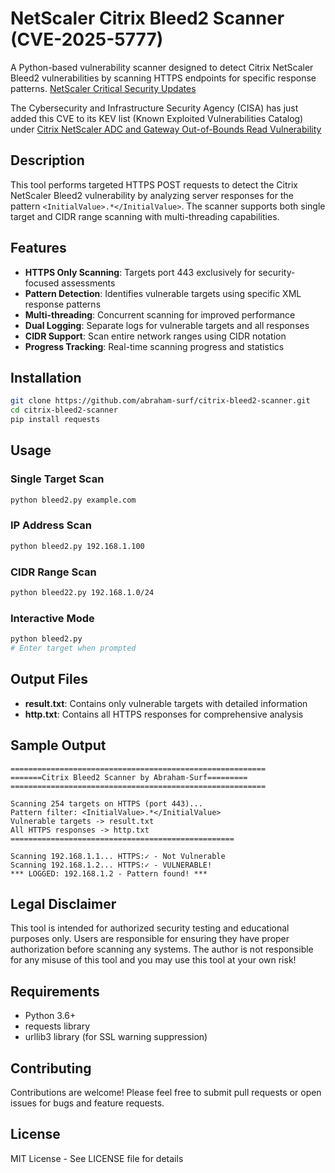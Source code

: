 # NetScaler Citrix Bleed2 Scanner (CVE-2025-5777) 

A Python-based vulnerability scanner designed to detect Citrix NetScaler Bleed2 vulnerabilities by scanning HTTPS endpoints for specific response patterns.
[NetScaler Critical Security Updates](https://www.netscaler.com/blog/news/netscaler-critical-security-updates-for-cve-2025-6543-and-cve-2025-5777/)

The Cybersecurity and Infrastructure Security Agency (CISA) has just added this CVE to its KEV list (Known Exploited Vulnerabilities Catalog) under [Citrix NetScaler ADC and Gateway Out-of-Bounds Read Vulnerability](https://www.cve.org/CVERecord?id=CVE-2025-5777)

## Description

This tool performs targeted HTTPS POST requests to detect the Citrix NetScaler Bleed2 vulnerability by analyzing server responses for the pattern `<InitialValue>.*</InitialValue>`. The scanner supports both single target and CIDR range scanning with multi-threading capabilities.

## Features

- **HTTPS Only Scanning**: Targets port 443 exclusively for security-focused assessments
- **Pattern Detection**: Identifies vulnerable targets using specific XML response patterns
- **Multi-threading**: Concurrent scanning for improved performance
- **Dual Logging**: Separate logs for vulnerable targets and all responses
- **CIDR Support**: Scan entire network ranges using CIDR notation
- **Progress Tracking**: Real-time scanning progress and statistics

## Installation

```bash
git clone https://github.com/abraham-surf/citrix-bleed2-scanner.git
cd citrix-bleed2-scanner
pip install requests
```

## Usage

### Single Target Scan
```bash
python bleed2.py example.com
```

### IP Address Scan
```bash
python bleed2.py 192.168.1.100
```

### CIDR Range Scan
```bash
python bleed22.py 192.168.1.0/24
```

### Interactive Mode
```bash
python bleed2.py
# Enter target when prompted
```

## Output Files

- **result.txt**: Contains only vulnerable targets with detailed information
- **http.txt**: Contains all HTTPS responses for comprehensive analysis

## Sample Output

```
=========================================================
=======Citrix Bleed2 Scanner by Abraham-Surf=========
=========================================================

Scanning 254 targets on HTTPS (port 443)...
Pattern filter: <InitialValue>.*</InitialValue>
Vulnerable targets -> result.txt
All HTTPS responses -> http.txt
==================================================

Scanning 192.168.1.1... HTTPS:✓ - Not Vulnerable
Scanning 192.168.1.2... HTTPS:✓ - VULNERABLE!
*** LOGGED: 192.168.1.2 - Pattern found! ***
```

## Legal Disclaimer

This tool is intended for authorized security testing and educational purposes only. Users are responsible for ensuring they have proper authorization before scanning any systems. The author is not responsible for any misuse of this tool and you may use this tool at your own risk!

## Requirements

- Python 3.6+
- requests library
- urllib3 library (for SSL warning suppression)

## Contributing

Contributions are welcome! Please feel free to submit pull requests or open issues for bugs and feature requests.

## License

MIT License - See LICENSE file for details
